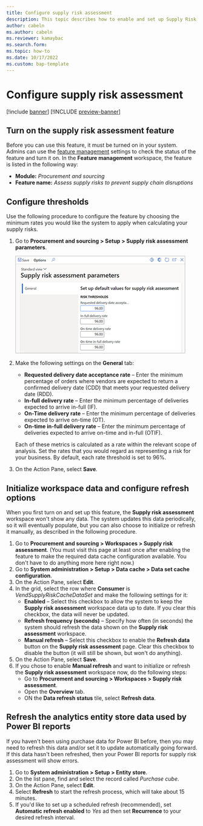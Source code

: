 ```yaml
---
title: Configure supply risk assessment
description: This topic describes how to enable and set up Supply Risk Assessment.
author: cabeln
ms.author: cabeln
ms.reviewer: kamaybac
ms.search.form: 
ms.topic: how-to 
ms.date: 10/17/2022 
ms.custom: bap-template
---
```


# Configure supply risk assessment

[!include [banner](../includes/banner.md)]
[!INCLUDE [preview-banner](../includes/preview-banner.md)]

## Turn on the supply risk assessment feature

Before you can use this feature, it must be turned on in your system. Admins can use the [feature management](../../fin-ops-core/fin-ops/get-started/feature-management/feature-management-overview.md) settings to check the status of the feature and turn it on. In the **Feature management** workspace, the feature is listed in the following way:

- **Module:** *Procurement and sourcing*
- **Feature name:** *Assess supply risks to prevent supply chain disruptions*

## Configure thresholds

Use the following procedure to configure the feature by choosing the minimum rates you would like the system to apply when calculating your supply risks.

1. Go to **Procurement and sourcing \> Setup \> Supply risk assessment parameters**.

    ![Supply risk assessment parameters, screenshot.](media/sra-parameters-general.png "Supply risk assessment parameters, screenshot")

1. Make the following settings on the **General** tab:
    - **Requested delivery date acceptance rate** – Enter the minimum percentage of orders where vendors are expected to return a confirmed delivery date (CDD) that meets your requested delivery date (RDD).
    - **In-full delivery rate** – Enter the minimum percentage of deliveries expected to arrive in-full (IF).
    - **On-Time delivery rate** – Enter the minimum percentage of deliveries expected to arrive on-time (OT).
    - **On-time in-full delivery rate** – Enter the minimum percentage of deliveries expected to arrive on-time and in-full (OTIF).

    Each of these metrics is calculated as a rate within the relevant scope of analysis. Set the rates that you would regard as representing a risk for your business. By default, each rate threshold is set to 96%.

1. On the Action Pane, select **Save**.

## Initialize workspace data and configure refresh options

When you first turn on and set up this feature, the **Supply risk assessment** workspace won't show any data. The system updates this data periodically, so it will eventually populate, but you can also choose to initialize or refresh it manually, as described in the following procedure.

1. Go to **Procurement and sourcing \> Workspaces \> Supply risk assessment**. (You must visit this page at least once after enabling the feature to make the required data cache configuration available. You don't have to do anything more here right now.)
1. Go to **System administration \> Setup \> Data cache \> Data set cache configuration**.
1. On the Action Pane, select **Edit**.
1. In the grid, select the row where **Consumer** is *VendSupplyRiskCacheDataSet* and make the following settings for it:
    - **Enabled** – Select this checkbox to allow the system to keep the **Supply risk assessment** workspace data up to date. If you clear this checkbox, the data will never be updated.
    - **Refresh frequency (seconds)** – Specify how often (in seconds) the system should refresh the data shown on the **Supply risk assessment** workspace.
    - **Manual refresh** – Select this checkbox to enable the **Refresh data** button on the **Supply risk assessment** page. Clear this checkbox to disable the button (it will still be shown, but won't do anything).
1. On the Action Pane, select **Save**.
1. If you chose to enable **Manual refresh** and want to initialize or refresh the **Supply risk assessment** workspace now, do the following steps:
    - Go to **Procurement and sourcing \> Workspaces \> Supply risk assessment**.
    - Open the **Overview** tab.
    - ON the **Data refresh status** tile, select **Refresh data**.

## Refresh the analytics entity store data used by Power BI reports

If you haven't been using purchase data for Power BI before, then you may need to refresh this data and/or set it to update automatically going forward. If this data hasn't been refreshed, then your Power BI reports for supply risk assessment will show errors.

1. Go to **System administration \> Setup \> Entity store**.
1. On the list pane, find and select the record called *Purchase cube*.
1. On the Action Pane, select **Edit**.
1. Select **Refresh** to start the refresh process, which will take about 15 minutes.
1. If you'd like to set up a scheduled refresh (recommended), set **Automatic refresh enabled** to *Yes* ad then set **Recurrence** to your desired refresh interval.
